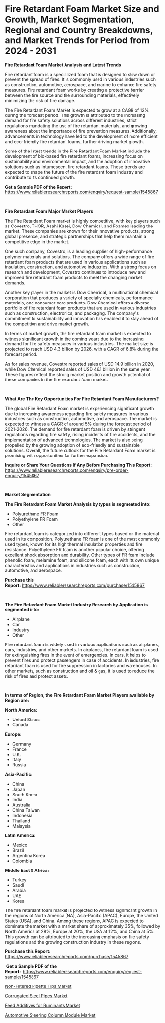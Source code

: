 <p><h1>Fire Retardant Foam Market Size and Growth, Market Segmentation, Regional and Country Breakdowns, and Market Trends for Period from 2024 -  2031</h1></p><p><strong>Fire Retardant Foam Market Analysis and Latest Trends</strong></p>
<p><p>Fire retardant foam is a specialized foam that is designed to slow down or prevent the spread of fires. It is commonly used in various industries such as construction, automotive, aerospace, and marine to enhance fire safety measures. Fire retardant foam works by creating a protective barrier between the fire source and the surrounding materials, effectively minimizing the risk of fire damage.</p><p>The Fire Retardant Foam Market is expected to grow at a CAGR of 12% during the forecast period. This growth is attributed to the increasing demand for fire safety solutions across different industries, strict regulations mandating the use of fire retardant materials, and growing awareness about the importance of fire prevention measures. Additionally, advancements in technology have led to the development of more efficient and eco-friendly fire retardant foams, further driving market growth.</p><p>Some of the latest trends in the Fire Retardant Foam Market include the development of bio-based fire retardant foams, increasing focus on sustainability and environmental impact, and the adoption of innovative solutions such as intumescent fire retardant foams. These trends are expected to shape the future of the fire retardant foam industry and contribute to its continued growth.</p></p>
<p><strong>Get a Sample PDF of the Report:&nbsp;</strong> <a href="https://www.reliableresearchreports.com/enquiry/request-sample/1545867">https://www.reliableresearchreports.com/enquiry/request-sample/1545867</a></p>
<p>&nbsp;</p>
<p><strong>Fire Retardant Foam Major Market Players</strong></p>
<p><p>The Fire Retardant Foam market is highly competitive, with key players such as Covestro, THOR, Asahi Kasei, Dow Chemical, and Foamex leading the market. These companies are known for their innovative products, strong global presence, and strategic partnerships that help them maintain a competitive edge in the market.</p><p>One such company, Covestro, is a leading supplier of high-performance polymer materials and solutions. The company offers a wide range of fire retardant foam products that are used in various applications such as insulation, construction, and automotive industries. With a strong focus on research and development, Covestro continues to introduce new and improved fire retardant foam products to meet the changing market demands.</p><p>Another key player in the market is Dow Chemical, a multinational chemical corporation that produces a variety of specialty chemicals, performance materials, and consumer care products. Dow Chemical offers a diverse portfolio of fire retardant foam products that are used in various industries such as construction, electronics, and packaging. The company's commitment to sustainability and innovation has enabled it to stay ahead of the competition and drive market growth.</p><p>In terms of market growth, the fire retardant foam market is expected to witness significant growth in the coming years due to the increasing demand for fire safety measures in various industries. The market size is projected to reach USD 4.3 billion by 2026, with a CAGR of 6.8% during the forecast period.</p><p>As for sales revenue, Covestro reported sales of USD 14.9 billion in 2020, while Dow Chemical reported sales of USD 46.1 billion in the same year. These figures reflect the strong market position and growth potential of these companies in the fire retardant foam market.</p></p>
<p>&nbsp;</p>
<p><strong>What Are The Key Opportunities For Fire Retardant Foam Manufacturers?</strong></p>
<p><p>The global Fire Retardant Foam market is experiencing significant growth due to increasing awareness regarding fire safety measures in various industries such as construction, automotive, and aerospace. The market is expected to witness a CAGR of around 5% during the forecast period of 2021-2026. The demand for fire retardant foam is driven by stringent regulations regarding fire safety, rising incidents of fire accidents, and the implementation of advanced technologies. The market is also being propelled by the growing adoption of eco-friendly and sustainable solutions. Overall, the future outlook for the Fire Retardant Foam market is promising with opportunities for further expansion.</p></p>
<p><strong>Inquire or Share Your Questions If Any Before Purchasing This Report:</strong> <a href="https://www.reliableresearchreports.com/enquiry/pre-order-enquiry/1545867">https://www.reliableresearchreports.com/enquiry/pre-order-enquiry/1545867</a></p>
<p>&nbsp;</p>
<p><strong>Market Segmentation</strong></p>
<p><strong>The Fire Retardant Foam Market Analysis by types is segmented into:</strong></p>
<p><ul><li>Polyurethane FR Foam</li><li>Polyethylene FR Foam</li><li>Other</li></ul></p>
<p><p>Fire retardant foam is categorized into different types based on the material used in its composition. Polyurethane FR foam is one of the most commonly used types, known for its high thermal insulation properties and fire resistance. Polyethylene FR foam is another popular choice, offering excellent shock absorption and durability. Other types of FR foam include phenolic foam, melamine foam, and silicone foam, each with its own unique characteristics and applications in industries such as construction, automotive, and aerospace.</p></p>
<p><strong>Purchase this Report:&nbsp;</strong><a href="https://www.reliableresearchreports.com/purchase/1545867">https://www.reliableresearchreports.com/purchase/1545867</a></p>
<p>&nbsp;</p>
<p><strong>The Fire Retardant Foam Market Industry Research by Application is segmented into:</strong></p>
<p><ul><li>Airplane</li><li>Car</li><li>Industry</li><li>Other</li></ul></p>
<p><p>Fire retardant foam is widely used in various applications such as airplanes, cars, industries, and other markets. In airplanes, fire retardant foam is used for extinguishing fires in the event of emergencies. In cars, it helps to prevent fires and protect passengers in case of accidents. In industries, fire retardant foam is used for fire suppression in factories and warehouses. In other markets, such as construction and oil & gas, it is used to reduce the risk of fires and protect assets.</p></p>
<p>&nbsp;</p>
<p><strong>In terms of Region, the Fire Retardant Foam Market Players available by Region are:</strong></p>
<p>
    <p> <strong> North America: </strong>
        <ul>
            <li>United States</li>
            <li>Canada</li>
        </ul>
        </p> 
    <p> <strong> Europe: </strong>
        <ul>
            <li>Germany</li>
            <li>France</li>
            <li>U.K.</li>
            <li>Italy</li>
            <li>Russia</li>
        </ul>
        </p> 
    <p> <strong> Asia-Pacific: </strong>
        <ul>
            <li>China</li>
            <li>Japan</li>
            <li>South Korea</li>
            <li>India</li>
            <li>Australia</li>
            <li>China Taiwan</li>
            <li>Indonesia</li>
            <li>Thailand</li>
            <li>Malaysia</li>
        </ul>
        </p> 
    <p> <strong> Latin America: </strong>
        <ul>
            <li>Mexico</li>
            <li>Brazil</li>
            <li>Argentina Korea</li>
            <li>Colombia</li>
        </ul>
        </p> 
    <p> <strong> Middle East & Africa: </strong>
        <ul>
            <li>Turkey</li>
            <li>Saudi</li>
            <li>Arabia</li>
            <li>UAE</li>
            <li>Korea</li>
        </ul>
    </p>
    </p>
<p><p>The fire retardant foam market is projected to witness significant growth in the regions of North America (NA), Asia-Pacific (APAC), Europe, the United States (USA), and China. Among these regions, APAC is expected to dominate the market with a market share of approximately 35%, followed by North America at 28%, Europe at 20%, the USA at 12%, and China at 5%. This growth can be attributed to the increasing emphasis on fire safety regulations and the growing construction industry in these regions.</p></p>
<p><strong>Purchase this Report: </strong><a href="https://www.reliableresearchreports.com/purchase/1545867">https://www.reliableresearchreports.com/purchase/1545867</a></p>
<p>&nbsp;<strong>Get a Sample PDF of the Report:&nbsp;&nbsp;</strong><a href="https://www.reliableresearchreports.com/enquiry/request-sample/1545867">https://www.reliableresearchreports.com/enquiry/request-sample/1545867</a></p>
<p><strong></strong></p>
<p><p><a href="https://issuu.com/reportprime-2/docs/non-filtered-pipette-tips-market-size-2030.pptx">Non-Filtered Pipette Tips Market</a></p><p><a href="https://github.com/wwwkeltoum/Market-Research-Report-List-2/blob/main/corrugated-steel-pipes-market.md">Corrugated Steel Pipes Market</a></p><p><a href="https://github.com/gamblestampleyjenny50m5sl6/Market-Research-Report-List-1/blob/main/feed-additives-for-ruminants-market.md">Feed Additives for Ruminants Market</a></p><p><a href="https://issuu.com/reportprime-2/docs/automotive-steering-column-module-market-size-2030">Automotive Steering Column Module Market</a></p></p>
